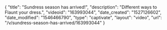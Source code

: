 {
    "title": "Sundress season has arrived!",
    "description": "Different ways to Flaunt your dress.",
    "videoid": "163993044",
    "date_created": "1527126602",
    "date_modified": "1546466790",
    "type": "captivate",
    "layout": "video",
    "url": "\/v\/sundress-season-has-arrived\/163993044"
}